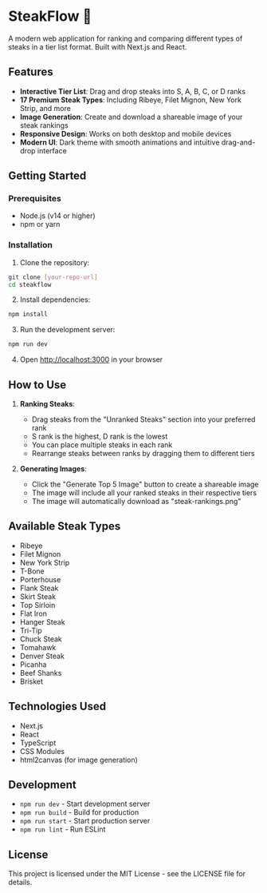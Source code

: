 # SteakFlow 🥩

A modern web application for ranking and comparing different types of steaks in a tier list format. Built with Next.js and React.

## Features

- **Interactive Tier List**: Drag and drop steaks into S, A, B, C, or D ranks
- **17 Premium Steak Types**: Including Ribeye, Filet Mignon, New York Strip, and more
- **Image Generation**: Create and download a shareable image of your steak rankings
- **Responsive Design**: Works on both desktop and mobile devices
- **Modern UI**: Dark theme with smooth animations and intuitive drag-and-drop interface

## Getting Started

### Prerequisites

- Node.js (v14 or higher)
- npm or yarn

### Installation

1. Clone the repository:
```bash
git clone [your-repo-url]
cd steakflow
```

2. Install dependencies:
```bash
npm install
```

3. Run the development server:
```bash
npm run dev
```

4. Open [http://localhost:3000](http://localhost:3000) in your browser

## How to Use

1. **Ranking Steaks**:
   - Drag steaks from the "Unranked Steaks" section into your preferred rank
   - S rank is the highest, D rank is the lowest
   - You can place multiple steaks in each rank
   - Rearrange steaks between ranks by dragging them to different tiers

2. **Generating Images**:
   - Click the "Generate Top 5 Image" button to create a shareable image
   - The image will include all your ranked steaks in their respective tiers
   - The image will automatically download as "steak-rankings.png"

## Available Steak Types

- Ribeye
- Filet Mignon
- New York Strip
- T-Bone
- Porterhouse
- Flank Steak
- Skirt Steak
- Top Sirloin
- Flat Iron
- Hanger Steak
- Tri-Tip
- Chuck Steak
- Tomahawk
- Denver Steak
- Picanha
- Beef Shanks
- Brisket

## Technologies Used

- Next.js
- React
- TypeScript
- CSS Modules
- html2canvas (for image generation)

## Development

- `npm run dev` - Start development server
- `npm run build` - Build for production
- `npm run start` - Start production server
- `npm run lint` - Run ESLint

## License

This project is licensed under the MIT License - see the LICENSE file for details.
